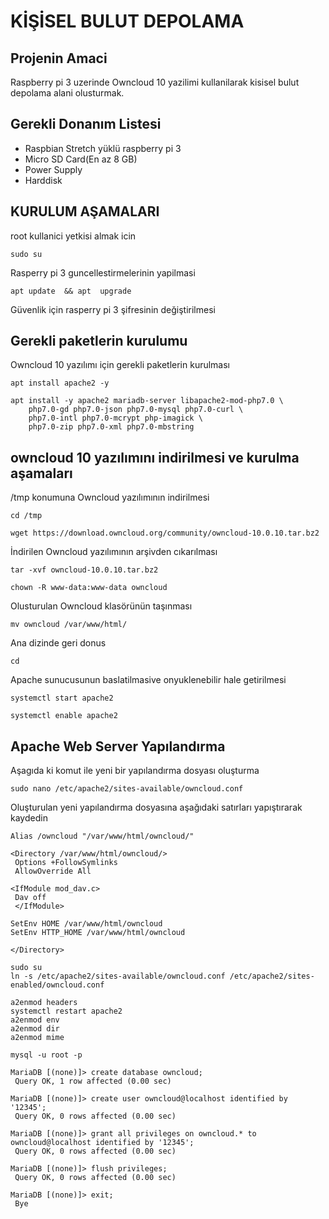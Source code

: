# KİŞİSEL BULUT DEPOLAMA
## Projenin Amaci

Raspberry pi 3 uzerinde Owncloud 10 yazilimi kullanilarak kisisel bulut depolama alani olusturmak.


## Gerekli Donanım Listesi
* Raspbian Stretch yüklü raspberry pi 3
* Micro SD Card(En az 8 GB)
* Power Supply
* Harddisk

## KURULUM AŞAMALARI

root kullanici yetkisi almak icin
```
sudo su
```
Rasperry pi 3 guncellestirmelerinin yapilmasi
```
apt update  && apt  upgrade
```
Güvenlik için rasperry pi 3 şifresinin değiştirilmesi

## Gerekli paketlerin kurulumu
Owncloud 10 yazılımı için gerekli paketlerin kurulması
```
apt install apache2 -y
```
```
apt install -y apache2 mariadb-server libapache2-mod-php7.0 \
    php7.0-gd php7.0-json php7.0-mysql php7.0-curl \
    php7.0-intl php7.0-mcrypt php-imagick \
    php7.0-zip php7.0-xml php7.0-mbstring
```

## owncloud 10 yazılımını indirilmesi ve kurulma aşamaları

/tmp konumuna Owncloud  yazılımının indirilmesi
```
cd /tmp

wget https://download.owncloud.org/community/owncloud-10.0.10.tar.bz2
```
İndirilen Owncloud yazılımının arşivden cıkarılması
```
tar -xvf owncloud-10.0.10.tar.bz2

chown -R www-data:www-data owncloud
```
Olusturulan Owncloud klasörünün taşınması
```
mv owncloud /var/www/html/
```

Ana dizinde geri donus
```
cd
```

Apache sunucusunun baslatilmasive onyuklenebilir hale getirilmesi
```
systemctl start apache2

systemctl enable apache2
```


## Apache Web Server Yapılandırma
Aşagıda ki komut ile yeni bir yapılandırma dosyası oluşturma
```
sudo nano /etc/apache2/sites-available/owncloud.conf
```
Oluşturulan yeni yapılandırma dosyasına aşağıdaki satırları yapıştırarak kaydedin
```
Alias /owncloud "/var/www/html/owncloud/"

<Directory /var/www/html/owncloud/>
 Options +FollowSymlinks
 AllowOverride All

<IfModule mod_dav.c>
 Dav off
 </IfModule>

SetEnv HOME /var/www/html/owncloud
SetEnv HTTP_HOME /var/www/html/owncloud

</Directory>
```
```
sudo su
ln -s /etc/apache2/sites-available/owncloud.conf /etc/apache2/sites-enabled/owncloud.conf
```
```
a2enmod headers
systemctl restart apache2
a2enmod env
a2enmod dir
a2enmod mime
```
```
mysql -u root -p
```
```
MariaDB [(none)]> create database owncloud;
 Query OK, 1 row affected (0.00 sec)

MariaDB [(none)]> create user owncloud@localhost identified by '12345';
 Query OK, 0 rows affected (0.00 sec)

MariaDB [(none)]> grant all privileges on owncloud.* to owncloud@localhost identified by '12345';
 Query OK, 0 rows affected (0.00 sec)

MariaDB [(none)]> flush privileges;
 Query OK, 0 rows affected (0.00 sec)

MariaDB [(none)]> exit;
 Bye
```
